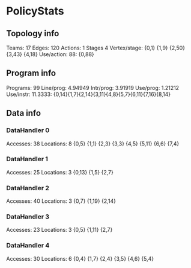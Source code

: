 # PolicyStats
## Topology info
Teams:		17
Edges:		120
Actions:	1
Stages		4
Vertex/stage:	{0,1} {1,9} {2,50} {3,43} {4,18} 
Use/action:	88: {0,88} 

## Program info
Programs:	99
Line/prog:	4.94949
Intr/prog:	3.91919
Use/prog:	1.21212
Use/instr:	11.3333: {0,14}{1,7}{2,14}{3,11}{4,8}{5,7}{6,11}{7,16}{8,14}

## Data info

### DataHandler 0
Accesses:	38
Locations:	8
{0,5} {1,1} {2,3} {3,3} {4,5} {5,11} {6,6} {7,4} 

### DataHandler 1
Accesses:	25
Locations:	3
{0,13} {1,5} {2,7} 

### DataHandler 2
Accesses:	40
Locations:	3
{0,7} {1,19} {2,14} 

### DataHandler 3
Accesses:	23
Locations:	3
{0,5} {1,11} {2,7} 

### DataHandler 4
Accesses:	30
Locations:	6
{0,4} {1,7} {2,4} {3,5} {4,6} {5,4} 